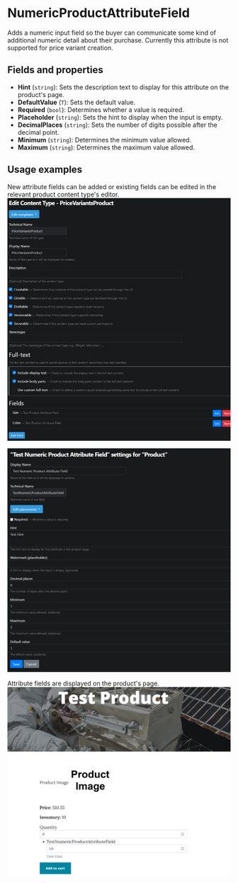 # NumericProductAttributeField

Adds a numeric input field so the buyer can communicate some kind of additional numeric detail about their purchase. Currently this attribute is not supported for price variant creation.

## Fields and properties
- **Hint** (`string`): Sets the description text to display for this attribute on the product's page.
- **DefaultValue** (`T`): Sets the default value.
- **Required** (`bool`): Determines whether a value is required.
- **Placeholder** (`string`): Sets the hint to display when the input is empty.
- **DecimalPlaces** (`string`): Sets the number of digits possible after the decimal point.
- **Minimum** (`string`): Determines the minimum value allowed.
- **Maximum** (`string`): Determines the maximum value allowed.

## Usage examples
New attribute fields can be added or existing fields can be edited in the relevant product content type's editor.
![image](../assets/images/numeric-product-attribute-field/content-type-editor-example.png)

![image](../assets/images/numeric-product-attribute-field/attribute-field-editor-example.png)

Attribute fields are displayed on the product's page.
![image](../assets/images/numeric-product-attribute-field/attribute-field-display-example.png)

